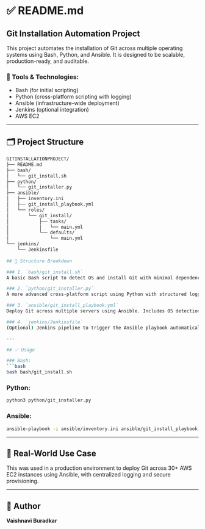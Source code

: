 # ✅ README.md

## Git Installation Automation Project

This project automates the installation of Git across multiple operating systems using Bash, Python, and Ansible. It is designed to be scalable, production-ready, and auditable.

### 🔧 Tools & Technologies:
- Bash (for initial scripting)
- Python (cross-platform scripting with logging)
- Ansible (infrastructure-wide deployment)
- Jenkins (optional integration)
- AWS EC2

---
## 🗂️ Project Structure

```bash
GITINSTALLATIONPROJECT/
├── README.md
├── bash/
│   └── git_install.sh
├── python/
│   └── git_installer.py
├── ansible/
│   ├── inventory.ini
│   ├── git_install_playbook.yml
│   └── roles/
│       └── git_install/
│           ├── tasks/
│           │   └── main.yml
│           └── defaults/
│               └── main.yml
└── jenkins/
    └── Jenkinsfile
    
## 🧱 Structure Breakdown

### 1. `bash/git_install.sh`
A basic Bash script to detect OS and install Git with minimal dependencies.

### 2. `python/git_installer.py`
A more advanced cross-platform script using Python with structured logging and error handling.

### 3. `ansible/git_install_playbook.yml`
Deploy Git across multiple servers using Ansible. Includes OS detection, idempotency, and logging.

### 4. `jenkins/Jenkinsfile`
(Optional) Jenkins pipeline to trigger the Ansible playbook automatically.

---

## ✅ Usage

### Bash:
```bash
bash bash/git_install.sh
```

### Python:
```bash
python3 python/git_installer.py
```

### Ansible:
```bash
ansible-playbook -i ansible/inventory.ini ansible/git_install_playbook.yml
```

---

## 📌 Real-World Use Case
This was used in a production environment to deploy Git across 30+ AWS EC2 instances using Ansible, with centralized logging and secure provisioning.

---

## 👤 Author
**Vaishnavi Buradkar**
